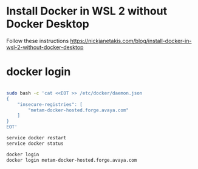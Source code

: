 # Install Docker in WSL 2 without Docker Desktop

Follow these instructions
https://nickjanetakis.com/blog/install-docker-in-wsl-2-without-docker-desktop

# docker login
```bash

sudo bash -c 'cat <<EOT >> /etc/docker/daemon.json
{
    "insecure-registries": [
        "metam-docker-hosted.forge.avaya.com"
    ]
}
EOT'

service docker restart
service docker status

docker login
docker login metam-docker-hosted.forge.avaya.com

```
